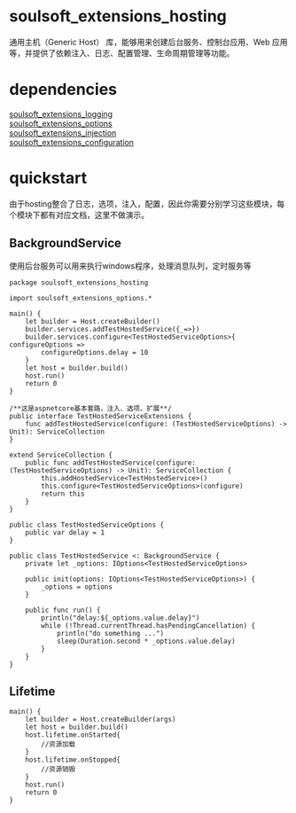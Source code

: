 # soulsoft_extensions_hosting

通用主机（Generic Host） 库，能够用来创建后台服务、控制台应用、Web 应用等，并提供了依赖注入、日志、配置管理、生命周期管理等功能。

# dependencies

[soulsoft_extensions_logging](https://gitcode.com/soulsoft/soulsoft_extensions_logging.git)  
[soulsoft_extensions_options](https://gitcode.com/soulsoft/soulsoft_extensions_options.git)  
[soulsoft_extensions_injection](https://gitcode.com/soulsoft/soulsoft_extensions_injection.git)  
[soulsoft_extensions_configuration](https://gitcode.com/soulsoft/soulsoft_extensions_configuration.git)

# quickstart

由于hosting整合了日志，选项，注入，配置，因此你需要分别学习这些模块，每个模块下都有对应文档，这里不做演示。

## BackgroundService
使用后台服务可以用来执行windows程序，处理消息队列，定时服务等
``` cangjie
package soulsoft_extensions_hosting

import soulsoft_extensions_options.*

main() {
    let builder = Host.createBuilder()
    builder.services.addTestHostedService({_=>})
    builder.services.configure<TestHostedServiceOptions>{ configureOptions =>
        configureOptions.delay = 10
    }
    let host = builder.build()
    host.run()
    return 0
}

/**这是aspnetcore基本套路，注入、选项、扩展**/
public interface TestHostedServiceExtensions {
    func addTestHostedService(configure: (TestHostedServiceOptions) -> Unit): ServiceCollection
}

extend ServiceCollection {
    public func addTestHostedService(configure: (TestHostedServiceOptions) -> Unit): ServiceCollection {
        this.addHostedService<TestHostedService>()
        this.configure<TestHostedServiceOptions>(configure)
        return this
    }
}

public class TestHostedServiceOptions {
    public var delay = 1
}

public class TestHostedService <: BackgroundService {
    private let _options: IOptions<TestHostedServiceOptions>

    public init(options: IOptions<TestHostedServiceOptions>) {
        _options = options
    }

    public func run() {
        println("delay:${_options.value.delay}")
        while (!Thread.currentThread.hasPendingCancellation) {
            println("do something ...")
            sleep(Duration.second * _options.value.delay)
        }
    }
}

```

## Lifetime

``` cangjie
main() {
    let builder = Host.createBuilder(args)
    let host = builder.build()
    host.lifetime.onStarted{
        //资源加载
    }
    host.lifetime.onStopped{
        //资源销毁
    }
    host.run()
    return 0
}
```
